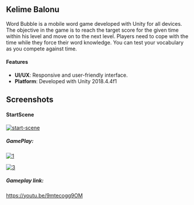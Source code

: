 

## Kelime Balonu

Word Bubble is a mobile word game developed with Unity for all devices. The objective in the game is to reach the target score for the given time within his level and move on to the next level.
Players need to cope with the time while they force their word knowledge. You can test your vocabulary as you compete against time.
#### Features

- **UI/UX**:  Responsive and user-friendly interface.
- **Platform**: Developed with Unity 2018.4.4f1


## Screenshots

#### StartScene

<a href="https://ibb.co/s6ttkwj"><img src="https://i.ibb.co/7Rbb8Wv/start-scene.png" alt="start-scene" border="0"></a>

##### GamePlay:

<a href="https://ibb.co/DrCpBf0"><img src="https://i.ibb.co/FHwVQ4R/1.png" alt="1" border="0"></a>

<a href="https://ibb.co/Q8qnpJ0"><img src="https://i.ibb.co/wJbCBdt/3.png" alt="3" border="0"></a>

##### Gameplay link:
https://youtu.be/9mtecogg9OM



